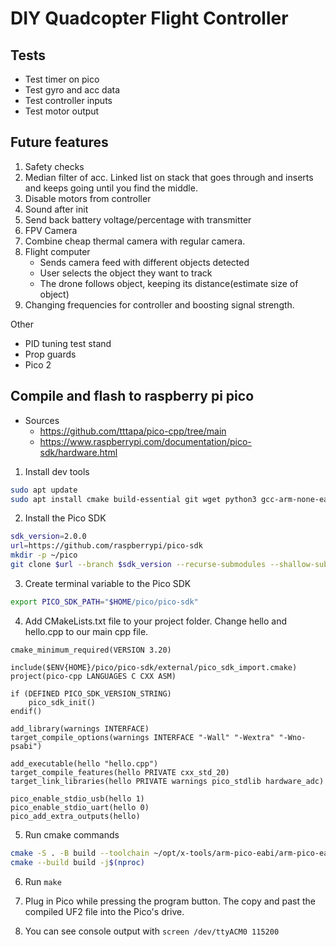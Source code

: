 # DIY Quadcopter Flight Controller

## Tests
- Test timer on pico
- Test gyro and acc data
- Test controller inputs
- Test motor output

## Future features
1. Safety checks
2. Median filter of acc. Linked list on stack that goes through and inserts and keeps going until you find the middle.
3. Disable motors from controller
4. Sound after init
5. Send back battery voltage/percentage with transmitter
6. FPV Camera
7. Combine cheap thermal camera with regular camera.
8. Flight computer
	- Sends camera feed with different objects detected
	- User selects the object they want to track
	- The drone follows object, keeping its distance(estimate size of object)
9. Changing frequencies for controller and boosting signal strength.

Other
- PID tuning test stand
- Prop guards
- Pico 2

## Compile and flash to raspberry pi pico
- Sources
	- https://github.com/tttapa/pico-cpp/tree/main
	- https://www.raspberrypi.com/documentation/pico-sdk/hardware.html

1. Install dev tools

```sh
sudo apt update
sudo apt install cmake build-essential git wget python3 gcc-arm-none-eabi libnewlib-arm-none-eabi
```

2. Install the Pico SDK

```sh
sdk_version=2.0.0
url=https://github.com/raspberrypi/pico-sdk
mkdir -p ~/pico
git clone $url --branch $sdk_version --recurse-submodules --shallow-submodules ~/pico/pico-sdk
```

3. Create terminal variable to the Pico SDK

```sh
export PICO_SDK_PATH="$HOME/pico/pico-sdk"
```

4. Add CMakeLists.txt file to your project folder. Change hello and hello.cpp to our main cpp file.

```
cmake_minimum_required(VERSION 3.20)

include($ENV{HOME}/pico/pico-sdk/external/pico_sdk_import.cmake)
project(pico-cpp LANGUAGES C CXX ASM)

if (DEFINED PICO_SDK_VERSION_STRING)
    pico_sdk_init()
endif()

add_library(warnings INTERFACE)
target_compile_options(warnings INTERFACE "-Wall" "-Wextra" "-Wno-psabi")

add_executable(hello "hello.cpp")
target_compile_features(hello PRIVATE cxx_std_20)
target_link_libraries(hello PRIVATE warnings pico_stdlib hardware_adc)

pico_enable_stdio_usb(hello 1)
pico_enable_stdio_uart(hello 0)
pico_add_extra_outputs(hello)
```

5. Run cmake commands

```sh
cmake -S . -B build --toolchain ~/opt/x-tools/arm-pico-eabi/arm-pico-eabi.toolchain.cmake
cmake --build build -j$(nproc)
```

6. Run `make`

7. Plug in Pico while pressing the program button. The copy and past the compiled UF2 file into the Pico's drive.

8. You can see console output with `screen /dev/ttyACM0 115200`